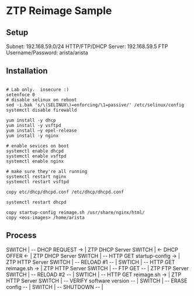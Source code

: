 # ZTP Reimage Sample

## Setup

Subnet: 192.168.59.0/24
HTTP/FTP/DHCP Server: 192.168.59.5
FTP Username/Password: arista/arista

## Installation

```

# Lab only.  insecure :)
setenfoce 0
# disable selinux on reboot
sed -i.bak 's/\(SELINUX\)=enforcing/\1=passive/' /etc/selinux/config
systemctl disable firewalld

yum install -y dhcp
yum install -y vsftpd
yum install –y epel-release
yum install -y nginx

# enable sevices on boot
systemctl enable dhcpd
systemctl enable vsftpd
systemctl enable nginx

# make sure they're all running
systemctl restart nginx
systemctl restart vsftpd

copy etc/dhcp/dhcpd.conf /etc/dhcp/dhcpd.conf

systemctl restart dhcpd

copy startup-config reimage.sh /usr/share/nginx/html/
copy <eos-images> /home/arista
```

## Process

SWITCH | -- DHCP REQUEST            -> | ZTP DHCP Server
SWITCH | <- DHCP OFFER              <- | ZTP DHCP Server
SWITCH | -- HTTP GET startup-config -> | ZTP HTTP Server
SWITCH | -- RELOAD #1               -- | 
SWTICH | -- HTTP GET reimage.sh     -> | ZTP HTTP Server
SWITCH | -- FTP GET <eosimage>      -- | ZTP FTP Server
SWITCH | -- RELOAD #2               -- |
SWTICH | -- HTTP GET reimage.sh     -> | ZTP HTTP Server
SWITCH | -- VERIFY software version -- |
SWITCH | -- ERASE config            -- |
SWITCH | -- SHUTDOWN                -- |

